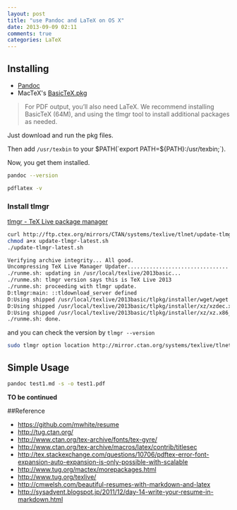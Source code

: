 ```yaml
---
layout: post
title: "use Pandoc and LaTeX on OS X"
date: 2013-09-09 02:11
comments: true
categories: LaTeX
---
```


## Installing

- [Pandoc](http://code.google.com/p/pandoc/downloads/)
- MacTeX's [BasicTeX.pkg](http://www.tug.org/mactex/morepackages.html)

> For PDF output, you’ll also need LaTeX. We recommend installing BasicTeX (64M), and using the tlmgr tool to install additional packages as needed.

Just download and run the pkg files.

Then add `/usr/texbin` to your $PATH(`export PATH=${PATH}:/usr/texbin;`).

Now, you get them installed.

``` bash
pandoc --version

pdflatex -v
```

### Install tlmgr

[tlmgr - TeX Live package manager](http://www.tug.org/texlive/tlmgr.html)

``` bash
curl http://ftp.ctex.org/mirrors/CTAN/systems/texlive/tlnet/update-tlmgr-latest.sh -O
chmod a+x update-tlmgr-latest.sh
./update-tlmgr-latest.sh
```

``` bash My Output
Verifying archive integrity... All good.
Uncompressing TeX Live Manager Updater...........................................................................................................................................................................................
./runme.sh: updating in /usr/local/texlive/2013basic...
./runme.sh: tlmgr version says this is TeX Live 2013
./runme.sh: proceeding with tlmgr update.
D:tlmgr:main: ::tldownload_server defined
D:Using shipped /usr/local/texlive/2013basic/tlpkg/installer/wget/wget.x86_64-darwin for wget (tested).
D:Using shipped /usr/local/texlive/2013basic/tlpkg/installer/xz/xzdec.x86_64-darwin for xzdec (tested).
D:Using shipped /usr/local/texlive/2013basic/tlpkg/installer/xz/xz.x86_64-darwin for xz (not tested).
./runme.sh: done.
```

and you can check the version by `tlmgr --version`

``` bash setting default package repository
sudo tlmgr option location http://mirror.ctan.org/systems/texlive/tlnet/
```

## Simple Usage

``` bash
pandoc test1.md -s -o test1.pdf
```


**TO be continued**

##Reference
- https://github.com/mwhite/resume
- http://tug.ctan.org/
- http://www.ctan.org/tex-archive/fonts/tex-gyre/
- http://www.ctan.org/tex-archive/macros/latex/contrib/titlesec
- http://tex.stackexchange.com/questions/10706/pdftex-error-font-expansion-auto-expansion-is-only-possible-with-scalable
- http://www.tug.org/mactex/morepackages.html
- http://www.tug.org/texlive/
- http://cmwelsh.com/beautiful-resumes-with-markdown-and-latex
- http://sysadvent.blogspot.jp/2011/12/day-14-write-your-resume-in-markdown.html

